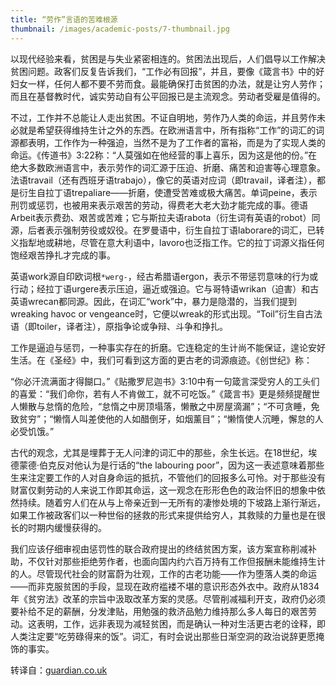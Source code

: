 ```yaml
---
title: “劳作”言语的苦难根源
thumbnail: /images/academic-posts/7-thumbnail.jpg
---
```


以现代经验来看，贫困是与失业紧密相连的。贫困法出现后，人们倡导以工作解决贫困问题。政客们反复告诉我们，“工作必有回报”，并且，要像《箴言书》中的好妇女一样，任何人都不要不劳而食。最能确保打击贫困的办法，就是让穷人劳作；而且在基督教时代，诚实劳动自有公平回报已是主流观念。劳动者受雇是值得的。

<!--more-->

不过，工作并不总能让人走出贫困。不证自明地，劳作乃人类的命运，并且劳作未必就是希望获得维持生计之外的东西。在欧洲语言中，所有指称“工作”的词汇的词源都表明，工作作为一种强迫，当然不是为了工作者的富裕，而是为了实现人类的命运。《传道书》3:22称：“人莫强如在他经营的事上喜乐，因为这是他的份。”在绝大多数欧洲语言中，表示劳作的词汇源于压迫、折磨、痛苦和迫害等心理意象。法语travail（还有西班牙语trabajo），像它的英语对应词（即travail，译者注），都是衍生自拉丁语trepaliare——折磨，使遭受苦难或极大痛苦。单词peine，表示刑罚或惩罚，也被用来表示艰苦的劳动，得费老大老大劲才能完成的事。德语Arbeit表示费劲、艰苦或苦难；它与斯拉夫语rabota（衍生词有英语的robot）同源，后者表示强制劳役或奴役。在罗曼语中，衍生自拉丁语laborare的词汇，已转义指犁地或耕地，尽管在意大利语中，lavoro也泛指工作。它的拉丁词源义指任何饱经艰苦挣扎才完成的事。

英语work源自印欧词根`*werg-`，经古希腊语ergon，表示不带惩罚意味的行为或行动；经拉丁语urgere表示压迫，逼近或强迫。它与哥特语wrikan（迫害）和古英语wrecan都同源。因此，在词汇“work”中，暴力是隐潜的，当我们提到wreaking havoc or vengeance时，它便以wreak的形式出现。“Toil”衍生自古法语（即toiler，译者注），原指争论或争辩、斗争和挣扎。

工作是逼迫与惩罚，一种事实存在的折磨。它连稳定的生计尚不能保证，遑论安好生活。在《圣经》中，我们可看到这方面的更古老的词源痕迹。《创世纪》称：

“你必汗流满面才得餬口。”《贴撒罗尼迦书》3:10中有一句箴言深受穷人的工头们的喜爱：“我们命你，若有人不肯做工，就不可吃饭。”《箴言书》更是频频提醒世人懒散与怠惰的危险，“怠惰之中房顶塌落，懒散之中房屋滴漏”；“不可贪睡，免致贫穷”；“懒惰人叫差使他的人如醋倒牙，如烟薰目”；“懒惰使人沉睡，懈怠的人必受饥饿。”

古代的观念，尤其是埋葬于无人问津的词汇中的那些，余生长远。在18世纪，埃德蒙德·伯克反对他认为是行话的“the labouring poor”，因为这一表述意味着那些生来注定要工作的人对自身命运的抵抗，不管他们的回报多么可怜。对于那些没有财富仅剩劳动的人来说工作即其命运，这一观念在形形色色的政治怀旧的想象中依然持续。随着穷人们在从与上帝亲近到一无所有的凄惨处境的下坡路上渐行渐远，如果工作被政客们以一种世俗的拯救的形式来提供给穷人，其救赎的力量也是在很长的时期内缓慢获得的。

我们应该仔细审视由惩罚性的联合政府提出的终结贫困方案，该方案宣称削减补助，不仅针对那些拒绝劳作者，也面向国内约六百万持有工作但报酬未能维持生计的人。尽管现代社会的财富蔚为壮观，工作的古老功能——作为堕落人类的命运——而非克服贫困的手段，显现在政府褴褛不堪的意识形态外衣中。政府从1834年《贫穷法》改革的宗旨中汲取改革方案的灵感。尽管削减福利开支，政府仍必须要补给不足的薪酬，分发津贴，用勉强的救济品勉力维持那么多人每日的艰苦劳动。这表明，工作，远非表现为减轻贫困，而是确认一种对生活更古老的诠释，即人类注定要“吃劳碌得来的饭”。词汇，有时会说出那些日渐空洞的政治说辞更愿掩饰的事实。

转译自：[guardian.co.uk](http://www.guardian.co.uk/commentisfree/2013/jan/14/language-labouring-reveals-tortured-roots1)